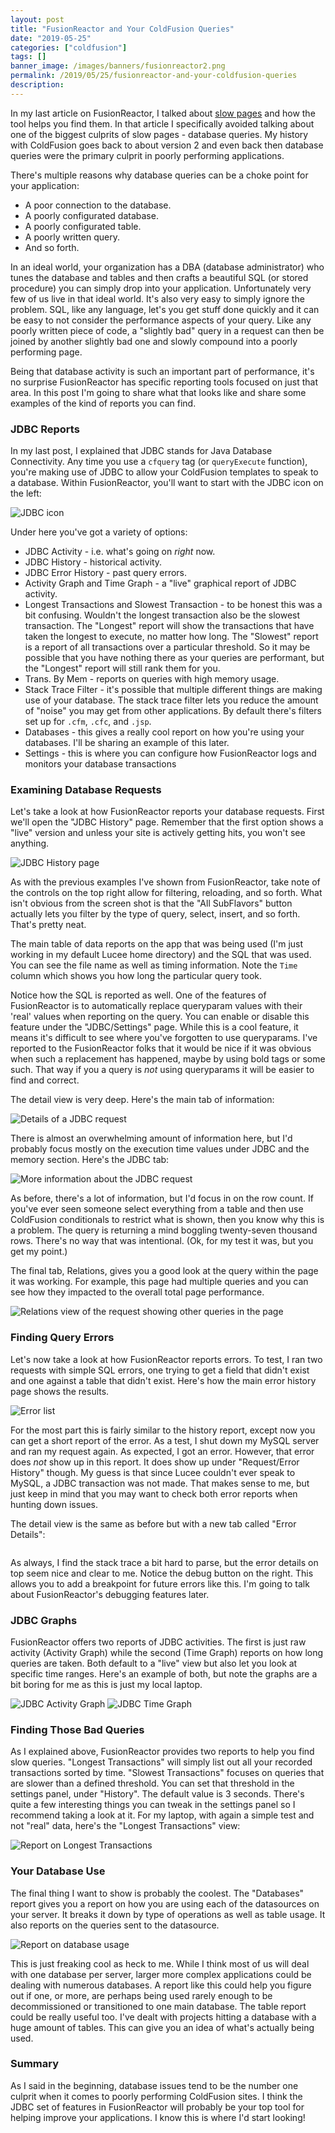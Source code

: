 ```yaml
---
layout: post
title: "FusionReactor and Your ColdFusion Queries"
date: "2019-05-25"
categories: ["coldfusion"]
tags: []
banner_image: /images/banners/fusionreactor2.png
permalink: /2019/05/25/fusionreactor-and-your-coldfusion-queries
description: 
---
```


In my last article on FusionReactor, I talked about [slow pages](https://www.raymondcamden.com/2019/03/25/finding-and-fixing-your-slow-coldfusion-pages-with-fusionreactor) and how the tool helps you find them. In that article I specifically avoided talking about one of the biggest culprits of slow pages - database queries. My history with ColdFusion goes back to about version 2 and even back then database queries were the primary culprit in poorly performing applications. 

There's multiple reasons why database queries can be a choke point for your application:

* A poor connection to the database.
* A poorly configurated database.
* A poorly configurated table.
* A poorly written query.
* And so forth.

In an ideal world, your organization has a DBA (database administrator) who tunes the database and tables and then crafts a beautiful SQL (or stored procedure) you can simply drop into your application. Unfortunately very few of us live in that ideal world. It's also very easy to simply ignore the problem. SQL, like any language, let's you get stuff done quickly and it can be easy to not consider the performance aspects of your query. Like any poorly written piece of code, a "slightly bad" query in a request can then be joined by another slightly bad one and slowly compound into a poorly performing page.

Being that database activity is such an important part of performance, it's no surprise FusionReactor has specific reporting tools focused on just that area. In this post I'm going to share what that looks like and share some examples of the kind of reports you can find.

### JDBC Reports

In my last post, I explained that JDBC stands for Java Database Connectivity. Any time you use a `cfquery` tag (or `queryExecute` function), you're making use of JDBC to allow your ColdFusion templates to speak to a database. Within FusionReactor, you'll want to start with the JDBC icon on the left:

<img src="https://static.raymondcamden.com/images/2019/05/fr1.png" alt="JDBC icon" class="imgborder imgcenter">

Under here you've got a variety of options:

* JDBC Activity - i.e. what's going on *right* now.
* JDBC History - historical activity.
* JDBC Error History - past query errors.
* Activity Graph and Time Graph - a "live" graphical report of JDBC activity.
* Longest Transactions and Slowest Transaction - to be honest this was a bit confusing. Wouldn't the longest transaction also be the slowest transaction. The "Longest" report will show the transactions that have taken the longest to execute, no matter how long. The "Slowest" report is a report of all transactions over a particular threshold. So it may be possible that you have nothing there as your queries are performant, but the "Longest" report will still rank them for you.
* Trans. By Mem - reports on queries with high memory usage.
* Stack Trace Filter - it's possible that multiple different things are making use of your database. The stack trace filter lets you reduce the amount of "noise" you may get from other applications. By default there's filters set up for `.cfm`, `.cfc`, and `.jsp`. 
* Databases - this gives a really cool report on how you're using your databases. I'll be sharing an example of this later. 
* Settings - this is where you can configure how FusionReactor logs and monitors your database transactions

### Examining Database Requests

Let's take a look at how FusionReactor reports your database requests. First we'll open the "JDBC History" page. Remember that the first option shows a "live" version and unless your site is actively getting hits, you won't see anything.

<img src="https://static.raymondcamden.com/images/2019/05/fr2.png" alt="JDBC History page" class="imgborder imgcenter">

As with the previous examples I've shown from FusionReactor, take note of the controls on the top right allow for filtering, reloading, and so forth. What isn't obvious from the screen shot is that the "All SubFlavors" button actually lets you filter by the type of query, select, insert, and so forth. That's pretty neat. 

The main table of data reports on the app that was being used (I'm just working in my default Lucee home directory) and the SQL that was used. You can see the file name as well as timing information. Note the `Time` column which shows you how long the particular query took. 

Notice how the SQL is reported as well. One of the features of FusionReactor is to automatically replace queryparam values with their 'real' values when reporting on the query. You can enable or disable this feature under the "JDBC/Settings" page. While this is a cool feature, it means it's difficult to see where you've forgotten to use queryparams. I've reported to the FusionReactor folks that it would be nice if it was obvious when such a replacement has happened, maybe by using bold tags or some such. That way if you a query is *not* using queryparams it will be easier to find and correct. 

The detail view is very deep. Here's the main tab of information:

<img src="https://static.raymondcamden.com/images/2019/05/fr3.png" alt="Details of a JDBC request" class="imgborder imgcenter">

There is almost an overwhelming amount of information here, but I'd probably focus mostly on the execution time values under JDBC and the memory section. Here's the JDBC tab:

<img src="https://static.raymondcamden.com/images/2019/05/fr4.png" alt="More information about the JDBC request" class="imgborder imgcenter">

As before, there's a lot of information, but I'd focus in on the row count. If you've ever seen someone select everything from a table and then use ColdFusion conditionals to restrict what is shown, then you know why this is a problem. The query is returning a mind boggling twenty-seven thousand rows. There's no way that was intentional. (Ok, for my test it was, but you get my point.) 

The final tab, Relations, gives you a good look at the query within the page it was working. For example, this page had multiple queries and you can see how they impacted to the overall total page performance.

<img src="https://static.raymondcamden.com/images/2019/05/fr5.png" alt="Relations view of the request showing other queries in the page" class="imgborder imgcenter">

### Finding Query Errors

Let's now take a look at how FusionReactor reports errors. To test, I ran two requests with simple SQL errors, one trying to get a field that didn't exist and one against a table that didn't exist. Here's how the main error history page shows the results.

<img src="https://static.raymondcamden.com/images/2019/05/fr6.png" alt="Error list" class="imgborder imgcenter">

For the most part this is fairly similar to the history report, except now you can get a short report of the error. As a test, I shut down my MySQL server and ran my request again. As expected, I got an error. However, that error does *not* show up in this report. It does show up under "Request/Error History" though. My guess is that since Lucee couldn't ever speak to MySQL, a JDBC transaction was not made. That makes sense to me, but just keep in mind that you may want to check both error reports when hunting down issues.

The detail view is the same as before but with a new tab called "Error Details":

<img src="https://static.raymondcamden.com/images/2019/05/fr7.png" alt="" class="imgborder imgcenter">

As always, I find the stack trace a bit hard to parse, but the error details on top seem nice and clear to me. Notice the debug button on the right. This allows you to add a breakpoint for future errors like this. I'm going to talk about FusionReactor's debugging features later.

### JDBC Graphs

FusionReactor offers two reports of JDBC activities. The first is just raw activity (Activity Graph) while the second (Time Graph) reports on how long queries are taken. Both default to a "live" view but also let you look at specific time ranges. Here's an example of both, but note the graphs are a bit boring for me as this is just my local laptop.

<img src="https://static.raymondcamden.com/images/2019/05/fr8.png" alt="JDBC Activity Graph" class="imgborder imgcenter">

<img src="https://static.raymondcamden.com/images/2019/05/fr9.png" alt="JDBC Time Graph" class="imgborder imgcenter">

### Finding Those Bad Queries

As I explained above, FusionReactor provides two reports to help you find slow queries. "Longest Transactions" will simply list out all your recorded transactions sorted by time. "Slowest Transactions" focuses on queries that are slower than a defined threshold. You can set that threshold in the settings panel, under "History". The default value is 3 seconds. There's quite a few interesting things you can tweak in the settings panel so I recommend taking a look at it. For my laptop, with again a simple test and not "real" data, here's the "Longest Transactions" view:

<img src="https://static.raymondcamden.com/images/2019/05/fr10.png" alt="Report on Longest Transactions" class="imgborder imgcenter">

### Your Database Use

The final thing I want to show is probably the coolest. The "Databases" report gives you a report on how you are using each of the datasources on your server. It breaks it down by type of operations as well as table usage. It also reports on the queries sent to the datasource.

<img src="https://static.raymondcamden.com/images/2019/05/fr11.png" alt="Report on database usage" class="imgborder imgcenter">

This is just freaking cool as heck to me. While I think most of us will deal with one database per server, larger more complex applications could be dealing with numerous databases. A report like this could help you figure out if one, or more, are perhaps being used rarely enough to be decommissioned or transitioned to one main database. The table report could be really useful too. I've dealt with projects hitting a database with a huge amount of tables. This can give you an idea of what's actually being used. 

### Summary

As I said in the beginning, database issues tend to be the number one culprit when it comes to poorly performing ColdFusion sites. I think the JDBC set of features in FusionReactor will probably be your top tool for helping improve your applications. I know this is where I'd start looking! 